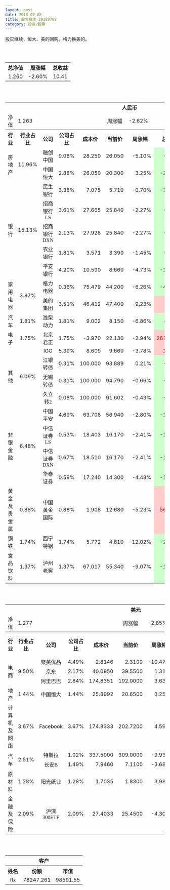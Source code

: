 ```yaml
---
layout: post
date: 2018-07-08
title: 股灾继续 20180708
category: 投资/股票
---
```


股灾继续，恒大、美的回购。格力换美的。

<br/>
<br/>

<table cellspacing="0" border="0">
	<tr>
		<th height="21" align="center"><font face="Noto Sans CJK SC Regular">总净值</font></th>
		<th align="center"><font face="Noto Sans CJK SC Regular">周涨幅</font></th>
		<th align="center"><font face="Noto Sans CJK SC Regular">总收益</font></th>
	</tr>
	<tr>
		<td height="17" align="center" sdval="1.26" sdnum="1033;0;0.000">1.260</td>
		<td align="center" sdval="-0.026" sdnum="1033;0;0.00%">-2.60%</td>
		<td align="center" sdval="10.41" sdnum="1033;0;0.00">10.41</td>
	</tr>
</table>
<br />
<br />
<table>
	<tr>
		<th colspan="11"  height="21" align="center" valign="middle"><font face="Noto Sans CJK SC Regular">人民币</font></th>
		</tr>
	<tr>
		<td height="17" align="center"><font face="Noto Sans CJK SC Regular">净值</font></td>
		<td colspan="4"  align="left" valign="middle" sdval="1.263" sdnum="1033;">1.263</td>
		<td align="center"><font face="Noto Sans CJK SC Regular">周涨幅</font></td>
		<td colspan="5"  align="left" valign="middle" sdval="-0.0262" sdnum="1033;0;0.00%">-2.62%</td>
		</tr>
	<tr>
		<th height="22" align="center" valign="middle"><font face="Noto Sans CJK SC Regular">行业</font></th>
		<th align="center" valign="middle"><font face="Noto Sans CJK SC Regular">行业占比</font></th>
		<th align="center"><font face="Noto Sans CJK SC Regular">公司</font></th>
		<th align="center"><font face="Noto Sans CJK SC Regular">公司占比</font></th>
		<th align="center"><font face="Noto Sans CJK SC Regular">成本价</font></th>
		<th align="center"><font face="Noto Sans CJK SC Regular">当前价</font></th>
		<th align="center"><font face="Noto Sans CJK SC Regular">周涨幅</font></th>
		<th align="center"><font face="Noto Sans CJK SC Regular">总涨幅</font></th>
		<th align="left"><font face="Noto Sans CJK SC Regular">下一阶梯</font></th>
		<th align="left"><font face="Noto Sans CJK SC Regular">浮动止损价</font></th>
		<th align="center"><font face="Noto Sans CJK SC Regular">止损价</font></th>
	</tr>
	<tr>
		<td rowspan="2"  height="34" align="center" valign="middle"><font face="Noto Sans CJK SC Regular">房地产</font></td>
		<td rowspan="2"  align="center" valign="middle" sdval="0.1196" sdnum="1033;0;0.00%">11.96%</td>
		<td align="center"><font face="Noto Sans CJK SC Regular">融创中国</font></td>
		<td align="right" sdval="0.0908" sdnum="1033;0;0.00%">9.08%</td>
		<td align="right" sdval="28.25" sdnum="1033;0;0.000">28.250</td>
		<td align="right" sdval="26.05" sdnum="1033;0;0.000">26.050</td>
		<td align="right" sdval="-0.051" sdnum="1033;0;0.00%">-5.10%</td>
		<td align="right" bgcolor="#CCFFCC" sdval="-0.0792761061946903" sdnum="1033;0;0.00%"><font color="#006600">-7.93%</font></td>
		<td align="right" sdval="35.3125" sdnum="1033;0;0.000">35.313</td>
		<td align="right" sdval="0" sdnum="1033;0;0.000">0.000</td>
		<td align="right" sdval="0" sdnum="1033;0;0.000">0.000</td>
	</tr>
	<tr>
		<td align="center"><font face="Noto Sans CJK SC Regular">中国恒大</font></td>
		<td align="right" sdval="0.0288" sdnum="1033;0;0.00%">2.88%</td>
		<td align="right" sdval="26.05" sdnum="1033;0;0.000">26.050</td>
		<td align="right" sdval="20.3" sdnum="1033;0;0.000">20.300</td>
		<td align="right" sdval="0.0325" sdnum="1033;0;0.00%">3.25%</td>
		<td align="right" bgcolor="#CCFFCC" sdval="-0.222129366602687" sdnum="1033;0;0.00%"><font color="#006600">-22.21%</font></td>
		<td align="right" sdval="32.5625" sdnum="1033;0;0.000">32.563</td>
		<td align="right" sdval="0" sdnum="1033;0;0.000">0.000</td>
		<td align="right" sdval="0" sdnum="1033;0;0.000">0.000</td>
	</tr>
	<tr>
		<td rowspan="5"  height="93" align="center" valign="middle"><font face="Noto Sans CJK SC Regular">银行</font></td>
		<td rowspan="5"  align="center" valign="middle" sdval="0.1513" sdnum="1033;0;0.00%">15.13%</td>
		<td align="center"><font face="Noto Sans CJK SC Regular">民生银行</font></td>
		<td align="right" sdval="0.0338" sdnum="1033;0;0.00%">3.38%</td>
		<td align="right" sdval="7.075" sdnum="1033;0;0.000">7.075</td>
		<td align="right" sdval="5.71" sdnum="1033;0;0.000">5.710</td>
		<td align="right" sdval="-0.007" sdnum="1033;0;0.00%">-0.70%</td>
		<td align="right" bgcolor="#CCFFCC" sdval="-0.194332862190813" sdnum="1033;0;0.00%"><font color="#006600">-19.43%</font></td>
		<td align="right" sdval="8.84375" sdnum="1033;0;0.000">8.844</td>
		<td align="right" sdval="0" sdnum="1033;0;0.000">0.000</td>
		<td align="right" sdval="0" sdnum="1033;0;0.000">0.000</td>
	</tr>
	<tr>
		<td align="center"><font face="Noto Sans CJK SC Regular">招商银行LS</font></td>
		<td align="right" sdval="0.0361" sdnum="1033;0;0.00%">3.61%</td>
		<td align="right" sdval="27.665" sdnum="1033;0;0.000">27.665</td>
		<td align="right" sdval="25.84" sdnum="1033;0;0.000">25.840</td>
		<td align="right" sdval="-0.0227" sdnum="1033;0;0.00%">-2.27%</td>
		<td align="right" bgcolor="#CCFFCC" sdval="-0.0673678293873126" sdnum="1033;0;0.00%"><font color="#006600">-6.74%</font></td>
		<td align="right" sdval="34.58125" sdnum="1033;0;0.000">34.581</td>
		<td align="right" sdval="0" sdnum="1033;0;0.000">0.000</td>
		<td align="right" sdval="0" sdnum="1033;0;0.000">0.000</td>
	</tr>
	<tr>
		<td align="center"><font face="Noto Sans CJK SC Regular">招商银行DXN</font></td>
		<td align="right" sdval="0.0213" sdnum="1033;0;0.00%">2.13%</td>
		<td align="right" sdval="27.928" sdnum="1033;0;0.000">27.928</td>
		<td align="right" sdval="25.84" sdnum="1033;0;0.000">25.840</td>
		<td align="right" sdval="-0.0227" sdnum="1033;0;0.00%">-2.27%</td>
		<td align="right" bgcolor="#CCFFCC" sdval="-0.0761636780292181" sdnum="1033;0;0.00%"><font color="#006600">-7.62%</font></td>
		<td align="right" sdval="34.91" sdnum="1033;0;0.000">34.910</td>
		<td align="right" sdval="0" sdnum="1033;0;0.000">0.000</td>
		<td align="right" sdval="0" sdnum="1033;0;0.000">0.000</td>
	</tr>
	<tr>
		<td align="center"><font face="Noto Sans CJK SC Regular">农业银行</font></td>
		<td align="right" sdval="0.0181" sdnum="1033;0;0.00%">1.81%</td>
		<td align="right" sdval="3.571" sdnum="1033;0;0.000">3.571</td>
		<td align="right" sdval="3.39" sdnum="1033;0;0.000">3.390</td>
		<td align="right" sdval="-0.0145" sdnum="1033;0;0.00%">-1.45%</td>
		<td align="right" bgcolor="#CCFFCC" sdval="-0.0520860823298797" sdnum="1033;0;0.00%"><font color="#006600">-5.21%</font></td>
		<td align="right" sdval="4.46375" sdnum="1033;0;0.000">4.464</td>
		<td align="right" sdval="0" sdnum="1033;0;0.000">0.000</td>
		<td align="right" sdval="0" sdnum="1033;0;0.000">0.000</td>
	</tr>
	<tr>
		<td align="center"><font face="Noto Sans CJK SC Regular">平安银行</font></td>
		<td align="right" sdval="0.042" sdnum="1033;0;0.00%">4.20%</td>
		<td align="right" sdval="10.59" sdnum="1033;0;0.000">10.590</td>
		<td align="right" sdval="8.66" sdnum="1033;0;0.000">8.660</td>
		<td align="right" sdval="-0.0473" sdnum="1033;0;0.00%">-4.73%</td>
		<td align="right" bgcolor="#CCFFCC" sdval="-0.183647403210576" sdnum="1033;0;0.00%"><font color="#006600">-18.36%</font></td>
		<td align="right" sdval="13.2375" sdnum="1033;0;0.000">13.238</td>
		<td align="right" sdval="0" sdnum="1033;0;0.000">0.000</td>
		<td align="right" sdval="0" sdnum="1033;0;0.000">0.000</td>
	</tr>
	<tr>
		<td rowspan="2"  height="34" align="center" valign="middle"><font face="Noto Sans CJK SC Regular">家用电器</font></td>
		<td rowspan="2"  align="center" valign="middle" sdval="0.0387" sdnum="1033;0;0.00%">3.87%</td>
		<td align="center"><font face="Noto Sans CJK SC Regular">格力电器</font></td>
		<td align="right" sdval="0.0036" sdnum="1033;0;0.00%">0.36%</td>
		<td align="right" sdval="75.479" sdnum="1033;0;0.000">75.479</td>
		<td align="right" sdval="44.2" sdnum="1033;0;0.000">44.200</td>
		<td align="right" sdval="-0.0626" sdnum="1033;0;0.00%">-6.26%</td>
		<td align="right" bgcolor="#CCFFCC" sdval="-0.415806656156017" sdnum="1033;0;0.00%"><font color="#006600">-41.58%</font></td>
		<td align="right" sdval="94.34875" sdnum="1033;0;0.000">94.349</td>
		<td align="right" sdval="0" sdnum="1033;0;0.000">0.000</td>
		<td align="right" sdval="0" sdnum="1033;0;0.000">0.000</td>
	</tr>
	<tr>
		<td align="center"><font face="Noto Sans CJK SC Regular">美的集团</font></td>
		<td align="right" sdval="0.0351" sdnum="1033;0;0.00%">3.51%</td>
		<td align="right" sdval="46.412" sdnum="1033;0;0.000">46.412</td>
		<td align="right" sdval="47.4" sdnum="1033;0;0.000">47.400</td>
		<td align="right" sdval="-0.0923" sdnum="1033;0;0.00%">-9.23%</td>
		<td align="right" bgcolor="#FFCCCC" sdval="0.0198875980349909" sdnum="1033;0;0.00%"><font color="#CC0000">1.99%</font></td>
		<td align="right" sdval="58.015" sdnum="1033;0;0.000">58.015</td>
		<td align="right" sdval="0" sdnum="1033;0;0.000">0.000</td>
		<td align="right" sdval="0" sdnum="1033;0;0.000">0.000</td>
	</tr>
	<tr>
		<td height="17" align="center" valign="middle"><font face="Noto Sans CJK SC Regular">汽车</font></td>
		<td align="center" valign="middle" sdval="0.0181" sdnum="1033;0;0.00%">1.81%</td>
		<td align="center"><font face="Noto Sans CJK SC Regular">潍柴动力</font></td>
		<td align="right" sdval="0.0181" sdnum="1033;0;0.00%">1.81%</td>
		<td align="right" sdval="9.002" sdnum="1033;0;0.000">9.002</td>
		<td align="right" sdval="8.15" sdnum="1033;0;0.000">8.150</td>
		<td align="right" sdval="-0.0686" sdnum="1033;0;0.00%">-6.86%</td>
		<td align="right" bgcolor="#CCFFCC" sdval="-0.0960456343034882" sdnum="1033;0;0.00%"><font color="#006600">-9.60%</font></td>
		<td align="right" sdval="11.2525" sdnum="1033;0;0.000">11.253</td>
		<td align="right" sdval="0" sdnum="1033;0;0.000">0.000</td>
		<td align="right" sdval="0" sdnum="1033;0;0.000">0.000</td>
	</tr>
	<tr>
		<td height="17" align="center" valign="middle"><font face="Noto Sans CJK SC Regular">电子</font></td>
		<td align="center" valign="middle" sdval="0.0175" sdnum="1033;0;0.00%">1.75%</td>
		<td align="center"><font face="Noto Sans CJK SC Regular">北京君正</font></td>
		<td align="right" sdval="0.0175" sdnum="1033;0;0.00%">1.75%</td>
		<td align="right" sdval="-3.97" sdnum="1033;0;0.000">-3.970</td>
		<td align="right" sdval="22.13" sdnum="1033;0;0.000">22.130</td>
		<td align="right" sdval="-0.0294" sdnum="1033;0;0.00%">-2.94%</td>
		<td align="right" bgcolor="#FFCCCC" sdval="26.1" sdnum="1033;0;0.00%"><font color="#CC0000">2610.00%</font></td>
		<td align="right" bgcolor="#CCFFCC" sdval="28.421709430404" sdnum="1033;0;0.000"><font color="#006600">28.422</font></td>
		<td align="right" bgcolor="#FFCCCC" sdval="20.9183781407773" sdnum="1033;0;0.000"><font color="#CC0000">20.918</font></td>
		<td align="right" sdval="0" sdnum="1033;0;0.000">0.000</td>
	</tr>
	<tr>
		<td rowspan="4"  height="72" align="center" valign="middle"><font face="Noto Sans CJK SC Regular">其他</font></td>
		<td rowspan="4"  align="center" valign="middle" sdval="0.0609" sdnum="1033;0;0.00%">6.09%</td>
		<td align="center">IGG</td>
		<td align="right" sdval="0.0539" sdnum="1033;0;0.00%">5.39%</td>
		<td align="right" sdval="8.6088" sdnum="1033;0;0.000">8.609</td>
		<td align="right" sdval="9.66" sdnum="1033;0;0.000">9.660</td>
		<td align="right" sdval="-0.0378" sdnum="1033;0;0.00%">-3.78%</td>
		<td align="right" bgcolor="#FFCCCC" sdval="0.120707610816839" sdnum="1033;0;0.00%"><font color="#CC0000">12.07%</font></td>
		<td align="right" sdval="10.761" sdnum="1033;0;0.000">10.761</td>
		<td align="right" sdval="0" sdnum="1033;0;0.000">0.000</td>
		<td align="right" sdval="0" sdnum="1033;0;0.000">0.000</td>
	</tr>
	<tr>
		<td align="center"><font face="Noto Sans CJK SC Regular"> 江银转债</font></td>
		<td align="right" sdval="0.0031" sdnum="1033;0;0.00%">0.31%</td>
		<td align="right" sdval="100" sdnum="1033;0;0.000">100.000</td>
		<td align="right" sdval="93.889" sdnum="1033;0;0.000">93.889</td>
		<td align="right" sdval="0.0021" sdnum="1033;0;0.00%">0.21%</td>
		<td align="right" bgcolor="#CCFFCC" sdval="-0.0625100000000001" sdnum="1033;0;0.00%"><font color="#006600">-6.25%</font></td>
		<td align="right" sdval="125" sdnum="1033;0;0.000">125.000</td>
		<td align="right" sdval="0" sdnum="1033;0;0.000">0.000</td>
		<td align="right" sdval="0" sdnum="1033;0;0.000">0.000</td>
	</tr>
	<tr>
		<td align="center"><font face="Noto Sans CJK SC Regular">无锡转债</font></td>
		<td align="right" sdval="0.0031" sdnum="1033;0;0.00%">0.31%</td>
		<td align="right" sdval="100" sdnum="1033;0;0.000">100.000</td>
		<td align="right" sdval="94.79" sdnum="1033;0;0.000">94.790</td>
		<td align="right" sdval="-0.0066" sdnum="1033;0;0.00%">-0.66%</td>
		<td align="right" bgcolor="#CCFFCC" sdval="-0.0535" sdnum="1033;0;0.00%"><font color="#006600">-5.35%</font></td>
		<td align="right" sdval="125" sdnum="1033;0;0.000">125.000</td>
		<td align="right" sdval="0" sdnum="1033;0;0.000">0.000</td>
		<td align="right" sdval="0" sdnum="1033;0;0.000">0.000</td>
	</tr>
	<tr>
		<td align="center"><font face="Noto Sans CJK SC Regular">久立转2</font></td>
		<td align="right" sdval="0.0008" sdnum="1033;0;0.00%">0.08%</td>
		<td align="right" sdval="100" sdnum="1033;0;0.000">100.000</td>
		<td align="right" sdval="91.602" sdnum="1033;0;0.000">91.602</td>
		<td align="right" sdval="-0.0043" sdnum="1033;0;0.00%">-0.43%</td>
		<td align="right" bgcolor="#CCFFCC" sdval="-0.08538" sdnum="1033;0;0.00%"><font color="#006600">-8.54%</font></td>
		<td align="right" sdval="125" sdnum="1033;0;0.000">125.000</td>
		<td align="right" sdval="0" sdnum="1033;0;0.000">0.000</td>
		<td align="right" sdval="0" sdnum="1033;0;0.000">0.000</td>
	</tr>
	<tr>
		<td rowspan="4"  height="70" align="center" valign="middle"><font face="Noto Sans CJK SC Regular">非银金融</font></td>
		<td rowspan="4"  align="center" valign="middle" sdval="0.0648" sdnum="1033;0;0.00%">6.48%</td>
		<td align="center"><font face="Noto Sans CJK SC Regular">中国平安</font></td>
		<td align="right" sdval="0.0469" sdnum="1033;0;0.00%">4.69%</td>
		<td align="right" sdval="63.708" sdnum="1033;0;0.000">63.708</td>
		<td align="right" sdval="56.94" sdnum="1033;0;0.000">56.940</td>
		<td align="right" sdval="-0.028" sdnum="1033;0;0.00%">-2.80%</td>
		<td align="right" bgcolor="#CCFFCC" sdval="-0.107634695799586" sdnum="1033;0;0.00%"><font color="#006600">-10.76%</font></td>
		<td align="right" sdval="79.635" sdnum="1033;0;0.000">79.635</td>
		<td align="right" sdval="0" sdnum="1033;0;0.000">0.000</td>
		<td align="right" sdval="0" sdnum="1033;0;0.000">0.000</td>
	</tr>
	<tr>
		<td align="center"><font face="Noto Sans CJK SC Regular">中信证券LS</font></td>
		<td align="right" sdval="0.0053" sdnum="1033;0;0.00%">0.53%</td>
		<td align="right" sdval="18.403" sdnum="1033;0;0.000">18.403</td>
		<td align="right" sdval="16.17" sdnum="1033;0;0.000">16.170</td>
		<td align="right" sdval="-0.0241" sdnum="1033;0;0.00%">-2.41%</td>
		<td align="right" bgcolor="#CCFFCC" sdval="-0.122738912133891" sdnum="1033;0;0.00%"><font color="#006600">-12.27%</font></td>
		<td align="right" sdval="23.00375" sdnum="1033;0;0.000">23.004</td>
		<td align="right" sdval="0" sdnum="1033;0;0.000">0.000</td>
		<td align="right" sdval="0" sdnum="1033;0;0.000">0.000</td>
	</tr>
	<tr>
		<td align="center"><font face="Noto Sans CJK SC Regular">中信证券DXN</font></td>
		<td align="right" sdval="0.0067" sdnum="1033;0;0.00%">0.67%</td>
		<td align="right" sdval="18.51" sdnum="1033;0;0.000">18.510</td>
		<td align="right" sdval="16.17" sdnum="1033;0;0.000">16.170</td>
		<td align="right" sdval="-0.0241" sdnum="1033;0;0.00%">-2.41%</td>
		<td align="right" bgcolor="#CCFFCC" sdval="-0.127818152350081" sdnum="1033;0;0.00%"><font color="#006600">-12.78%</font></td>
		<td align="right" sdval="23.1375" sdnum="1033;0;0.000">23.138</td>
		<td align="right" sdval="0" sdnum="1033;0;0.000">0.000</td>
		<td align="right" sdval="0" sdnum="1033;0;0.000">0.000</td>
	</tr>
	<tr>
		<td align="center"><font face="Noto Sans CJK SC Regular">华泰证券</font></td>
		<td align="right" sdval="0.0059" sdnum="1033;0;0.00%">0.59%</td>
		<td align="right" sdval="17.24" sdnum="1033;0;0.000">17.240</td>
		<td align="right" sdval="14.3" sdnum="1033;0;0.000">14.300</td>
		<td align="right" sdval="-0.0448" sdnum="1033;0;0.00%">-4.48%</td>
		<td align="right" bgcolor="#CCFFCC" sdval="-0.171933642691415" sdnum="1033;0;0.00%"><font color="#006600">-17.19%</font></td>
		<td align="right" sdval="21.55" sdnum="1033;0;0.000">21.550</td>
		<td align="right" sdval="0" sdnum="1033;0;0.000">0.000</td>
		<td align="right" sdval="0" sdnum="1033;0;0.000">0.000</td>
	</tr>
	<tr>
		<td height="17" align="center"><font face="Noto Sans CJK SC Regular">黄金及贵金属</font></td>
		<td align="center" valign="middle" sdval="0.0088" sdnum="1033;0;0.00%">0.88%</td>
		<td align="center"><font face="Noto Sans CJK SC Regular">中国黄金国际</font></td>
		<td align="right" sdval="0.0088" sdnum="1033;0;0.00%">0.88%</td>
		<td align="right" sdval="1.908" sdnum="1033;0;0.000">1.908</td>
		<td align="right" sdval="12.68" sdnum="1033;0;0.000">12.680</td>
		<td align="right" sdval="-0.0523" sdnum="1033;0;0.00%">-5.23%</td>
		<td align="right" bgcolor="#FFCCCC" sdval="5.64430230607966" sdnum="1033;0;0.00%"><font color="#CC0000">564.43%</font></td>
		<td align="right" bgcolor="#CCFFCC" sdval="14.2157077789307" sdnum="1033;0;0.000"><font color="#006600">14.216</font></td>
		<td align="right" bgcolor="#FFCCCC" sdval="10.462760925293" sdnum="1033;0;0.000"><font color="#CC0000">10.463</font></td>
		<td align="right" sdval="0" sdnum="1033;0;0.000">0.000</td>
	</tr>
	<tr>
		<td height="17" align="center"><font face="Noto Sans CJK SC Regular">钢铁</font></td>
		<td align="center" valign="middle" sdval="0.0174" sdnum="1033;0;0.00%">1.74%</td>
		<td align="center"><font face="Noto Sans CJK SC Regular">西宁特钢</font></td>
		<td align="right" sdval="0.0174" sdnum="1033;0;0.00%">1.74%</td>
		<td align="right" sdval="5.772" sdnum="1033;0;0.000">5.772</td>
		<td align="right" sdval="4.61" sdnum="1033;0;0.000">4.610</td>
		<td align="right" sdval="-0.1202" sdnum="1033;0;0.00%">-12.02%</td>
		<td align="right" bgcolor="#CCFFCC" sdval="-0.202716701316701" sdnum="1033;0;0.00%"><font color="#006600">-20.27%</font></td>
		<td align="right" sdval="7.215" sdnum="1033;0;0.000">7.215</td>
		<td align="right" sdval="0" sdnum="1033;0;0.000">0.000</td>
		<td align="right" sdval="0" sdnum="1033;0;0.000">0.000</td>
	</tr>
	<tr>
		<td height="17" align="center"><font face="Noto Sans CJK SC Regular">食品饮料</font></td>
		<td align="center" valign="middle" sdval="0.0137" sdnum="1033;0;0.00%">1.37%</td>
		<td align="center"><font face="Noto Sans CJK SC Regular">泸州老窖</font></td>
		<td align="right" sdval="0.0137" sdnum="1033;0;0.00%">1.37%</td>
		<td align="right" sdval="67.017" sdnum="1033;0;0.000">67.017</td>
		<td align="right" sdval="55.34" sdnum="1033;0;0.000">55.340</td>
		<td align="right" sdval="-0.0907" sdnum="1033;0;0.00%">-9.07%</td>
		<td align="right" bgcolor="#CCFFCC" sdval="-0.175639372099616" sdnum="1033;0;0.00%"><font color="#006600">-17.56%</font></td>
		<td align="right" sdval="83.77125" sdnum="1033;0;0.000">83.771</td>
		<td align="right" sdval="0" sdnum="1033;0;0.000">0.000</td>
		<td align="right" sdval="0" sdnum="1033;0;0.000">0.000</td>
	</tr>
</table>
<br />
<br />
<table>
	<tr>
		<th colspan="11"  height="21" align="center" valign="middle"><font face="Noto Sans CJK SC Regular">美元</font></th>
		</tr>
	<tr>
		<td height="17" align="center"><font face="Noto Sans CJK SC Regular">净值</font></td>
		<td colspan="4"  align="left" valign="middle" sdval="1.277" sdnum="1033;">1.277</td>
		<td align="center"><font face="Noto Sans CJK SC Regular">周涨幅</font></td>
		<td colspan="5"  align="left" valign="middle" sdval="-0.0285" sdnum="1033;0;0.00%">-2.85%</td>
		</tr>
	<tr>
		<th height="21" align="center" valign="middle"><font face="Noto Sans CJK SC Regular">行业</font></th>
		<th align="center" valign="middle"><font face="Noto Sans CJK SC Regular">行业占比</font></th>
		<th align="center"><font face="Noto Sans CJK SC Regular">公司</font></th>
		<th align="center"><font face="Noto Sans CJK SC Regular">公司占比</font></th>
		<th align="center"><font face="Noto Sans CJK SC Regular">成本价</font></th>
		<th align="center"><font face="Noto Sans CJK SC Regular">当前价</font></th>
		<th align="center"><font face="Noto Sans CJK SC Regular">周涨幅</font></th>
		<th align="center"><font face="Noto Sans CJK SC Regular">总涨幅</font></th>
		<th align="left"><font face="Noto Sans CJK SC Regular">下一阶梯</font></th>
		<th align="left"><font face="Noto Sans CJK SC Regular">浮动止损价</font></th>
		<th align="center"><font face="Noto Sans CJK SC Regular">止损价</font></th>
	</tr>
	<tr>
		<td rowspan="3"  height="51" align="center" valign="middle"><font face="Noto Sans CJK SC Regular">电商</font></td>
		<td rowspan="3"  align="center" valign="middle" sdval="0.095" sdnum="1033;0;0.00%">9.50%</td>
		<td align="center" sdnum="1033;0;0.00%"><font face="Noto Sans CJK SC Regular">聚美优品</font></td>
		<td align="right" sdval="0.0449" sdnum="1033;0;0.00%">4.49%</td>
		<td align="right" sdval="2.8146" sdnum="1033;0;0.0000">2.8146</td>
		<td align="right" sdval="2.31" sdnum="1033;0;0.0000">2.3100</td>
		<td align="right" sdval="-0.1047" sdnum="1033;0;0.00%">-10.47%</td>
		<td align="right" bgcolor="#CCFFCC" sdval="-0.180679471328075" sdnum="1033;0;0.00%"><font color="#006600">-18.07%</font></td>
		<td align="right" sdval="3.51825" sdnum="1033;0;0.000">3.518</td>
		<td align="right" sdval="0" sdnum="1033;0;0.000">0.000</td>
		<td align="right" sdval="0" sdnum="1033;0;0.000">0.000</td>
	</tr>
	<tr>
		<td align="center" sdnum="1033;0;0.00%"><font face="Noto Sans CJK SC Regular">京东</font></td>
		<td align="right" sdval="0.0217" sdnum="1033;0;0.00%">2.17%</td>
		<td align="right" sdval="40.095" sdnum="1033;0;0.0000">40.0950</td>
		<td align="right" sdval="39.55" sdnum="1033;0;0.0000">39.5500</td>
		<td align="right" sdval="0.0131" sdnum="1033;0;0.00%">1.31%</td>
		<td align="right" bgcolor="#CCFFCC" sdval="-0.0149927172964212" sdnum="1033;0;0.00%"><font color="#006600">-1.50%</font></td>
		<td align="right" sdval="50.11875" sdnum="1033;0;0.000">50.119</td>
		<td align="right" sdval="0" sdnum="1033;0;0.000">0.000</td>
		<td align="right" sdval="0" sdnum="1033;0;0.000">0.000</td>
	</tr>
	<tr>
		<td align="center" sdnum="1033;0;0.00%"><font face="Noto Sans CJK SC Regular">阿里巴巴</font></td>
		<td align="right" sdval="0.0284" sdnum="1033;0;0.00%">2.84%</td>
		<td align="right" sdval="174.8351" sdnum="1033;0;0.0000">174.8351</td>
		<td align="right" sdval="192" sdnum="1033;0;0.0000">192.0000</td>
		<td align="right" sdval="0.0363" sdnum="1033;0;0.00%">3.63%</td>
		<td align="right" bgcolor="#FFCCCC" sdval="0.0967776542582124" sdnum="1033;0;0.00%"><font color="#CC0000">9.68%</font></td>
		<td align="right" sdval="218.543875" sdnum="1033;0;0.000">218.544</td>
		<td align="right" sdval="0" sdnum="1033;0;0.000">0.000</td>
		<td align="right" sdval="0" sdnum="1033;0;0.000">0.000</td>
	</tr>
	<tr>
		<td height="17" align="center" valign="middle"><font face="Noto Sans CJK SC Regular">地产</font></td>
		<td align="center" sdval="0.0144" sdnum="1033;0;0.00%">1.44%</td>
		<td align="center" sdnum="1033;0;0.00%"><font face="Noto Sans CJK SC Regular">中国恒大</font></td>
		<td align="right" sdval="0.0144" sdnum="1033;0;0.00%">1.44%</td>
		<td align="right" sdval="25.8992" sdnum="1033;0;0.0000">25.8992</td>
		<td align="right" sdval="20.65" sdnum="1033;0;0.0000">20.6500</td>
		<td align="right" sdval="0.0325" sdnum="1033;0;0.00%">3.25%</td>
		<td align="right" bgcolor="#CCFFCC" sdval="-0.204078074998456" sdnum="1033;0;0.00%"><font color="#006600">-20.41%</font></td>
		<td align="right" sdval="32.374" sdnum="1033;0;0.000">32.374</td>
		<td align="right" sdval="0" sdnum="1033;0;0.000">0.000</td>
		<td align="right" sdval="0" sdnum="1033;0;0.000">0.000</td>
	</tr>
	<tr>
		<td height="17" align="center"><font face="Noto Sans CJK SC Regular">计算机及网络</font></td>
		<td align="center" sdval="0.0367" sdnum="1033;0;0.00%">3.67%</td>
		<td align="center" sdnum="1033;0;0.00%">Facebook</td>
		<td align="right" sdval="0.0367" sdnum="1033;0;0.00%">3.67%</td>
		<td align="right" sdval="174.8333" sdnum="1033;0;0.0000">174.8333</td>
		<td align="right" sdval="202.72" sdnum="1033;0;0.0000">202.7200</td>
		<td align="right" sdval="0.0459" sdnum="1033;0;0.00%">4.59%</td>
		<td align="right" bgcolor="#FFCCCC" sdval="0.158104510868353" sdnum="1033;0;0.00%"><font color="#CC0000">15.81%</font></td>
		<td align="right" sdval="218.541625" sdnum="1033;0;0.000">218.542</td>
		<td align="right" sdval="0" sdnum="1033;0;0.000">0.000</td>
		<td align="right" sdval="0" sdnum="1033;0;0.000">0.000</td>
	</tr>
	<tr>
		<td rowspan="2"  height="38" align="center" valign="middle"><font face="Noto Sans CJK SC Regular">汽车</font></td>
		<td rowspan="2"  align="center" valign="middle" sdval="0.0251" sdnum="1033;0;0.00%">2.51%</td>
		<td align="center" sdnum="1033;0;0.00%"><font face="Noto Sans CJK SC Regular">特斯拉</font></td>
		<td align="right" sdval="0.0102" sdnum="1033;0;0.00%">1.02%</td>
		<td align="right" sdval="337.5" sdnum="1033;0;0.0000">337.5000</td>
		<td align="right" sdval="309" sdnum="1033;0;0.0000">309.0000</td>
		<td align="right" sdval="-0.0993" sdnum="1033;0;0.00%">-9.93%</td>
		<td align="right" bgcolor="#CCFFCC" sdval="-0.0858444444444445" sdnum="1033;0;0.00%"><font color="#006600">-8.58%</font></td>
		<td align="right" sdval="421.875" sdnum="1033;0;0.000">421.875</td>
		<td align="right" sdval="0" sdnum="1033;0;0.000">0.000</td>
		<td align="right" sdval="0" sdnum="1033;0;0.000">0.000</td>
	</tr>
	<tr>
		<td align="center" sdnum="1033;0;0.00%"><font face="Noto Sans CJK SC Regular">长安B</font></td>
		<td align="right" sdval="0.0149" sdnum="1033;0;0.00%">1.49%</td>
		<td align="right" sdval="7.946" sdnum="1033;0;0.0000">7.9460</td>
		<td align="right" sdval="7.11" sdnum="1033;0;0.0000">7.1100</td>
		<td align="right" sdval="-0.0368" sdnum="1033;0;0.00%">-3.68%</td>
		<td align="right" bgcolor="#CCFFCC" sdval="-0.106610168638309" sdnum="1033;0;0.00%"><font color="#006600">-10.66%</font></td>
		<td align="right" sdval="9.9325" sdnum="1033;0;0.000">9.933</td>
		<td align="right" sdval="0" sdnum="1033;0;0.000">0.000</td>
		<td align="right" sdval="0" sdnum="1033;0;0.000">0.000</td>
	</tr>
	<tr>
		<td height="17" align="center"><font face="Noto Sans CJK SC Regular">原材料</font></td>
		<td align="center" sdval="0.0128" sdnum="1033;0;0.00%">1.28%</td>
		<td align="center" sdnum="1033;0;0.00%"><font face="Noto Sans CJK SC Regular">阳光纸业</font></td>
		<td align="right" sdval="0.0128" sdnum="1033;0;0.00%">1.28%</td>
		<td align="right" sdval="1.7035" sdnum="1033;0;0.0000">1.7035</td>
		<td align="right" sdval="1.83" sdnum="1033;0;0.0000">1.8300</td>
		<td align="right" sdval="0.0398" sdnum="1033;0;0.00%">3.98%</td>
		<td align="right" bgcolor="#FFCCCC" sdval="0.0728588787789843" sdnum="1033;0;0.00%"><font color="#CC0000">7.29%</font></td>
		<td align="right" sdval="2.129375" sdnum="1033;0;0.000">2.129</td>
		<td align="right" sdval="0" sdnum="1033;0;0.000">0.000</td>
		<td align="right" sdval="0" sdnum="1033;0;0.000">0.000</td>
	</tr>
	<tr>
		<td height="21" align="center"><font face="Noto Sans CJK SC Regular"> 金融及保险</font></td>
		<td align="center" sdval="0.0209" sdnum="1033;0;0.00%">2.09%</td>
		<td align="center" sdnum="1033;0;0.00%"><font face="Noto Sans CJK SC Regular">沪深300ETF</font></td>
		<td align="right" sdval="0.0209" sdnum="1033;0;0.00%">2.09%</td>
		<td align="right" sdval="27.4033" sdnum="1033;0;0.0000">27.4033</td>
		<td align="right" sdval="25.45" sdnum="1033;0;0.0000">25.4500</td>
		<td align="right" sdval="-0.043" sdnum="1033;0;0.00%">-4.30%</td>
		<td align="right" bgcolor="#CCFFCC" sdval="-0.0726797363821147" sdnum="1033;0;0.00%"><font color="#006600">-7.27%</font></td>
		<td align="right" sdval="34.254125" sdnum="1033;0;0.000">34.254</td>
		<td align="right" sdval="0" sdnum="1033;0;0.000">0.000</td>
		<td align="right" sdval="0" sdnum="1033;0;0.000">0.000</td>
	</tr>
</table>
<br />
<br />
<table>
	<tr>
		<th colspan="11"  height="21" align="center" valign="middle"><font face="Noto Sans CJK SC Regular">客户</font></th>
		</tr>
	<tr>
		<th height="21" align="center"><font face="Noto Sans CJK SC Regular">姓名</font></th>
		<th align="center"><font face="Noto Sans CJK SC Regular">份额</font></th>
		<th align="center"><font face="Noto Sans CJK SC Regular">市值</font></th>
	</tr>
	<tr>
		<td height="17" align="center">flx</td>
		<td align="center" sdval="78247.261" sdnum="1033;">78247.261</td>
		<td align="center" sdval="98591.54886" sdnum="1033;0;0.00">98591.55</td>
	</tr>
</table>
